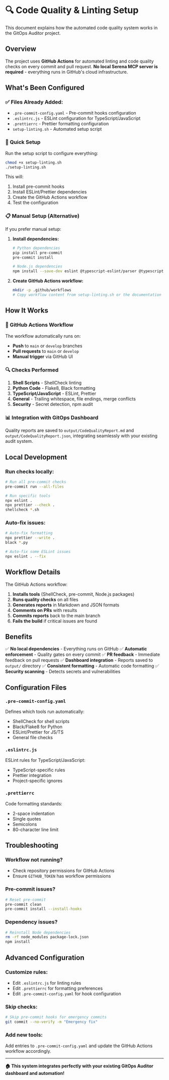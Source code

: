 # 🔍 Code Quality & Linting Setup

This document explains how the automated code quality system works in the GitOps Auditor project.

## Overview

The project uses **GitHub Actions** for automated linting and code quality checks on every commit and pull request. **No local Serena MCP server is required** - everything runs in GitHub's cloud infrastructure.

## What's Been Configured

### ✅ Files Already Added:

- `.pre-commit-config.yaml` - Pre-commit hooks configuration
- `.eslintrc.js` - ESLint configuration for TypeScript/JavaScript
- `.prettierrc` - Prettier formatting configuration
- `setup-linting.sh` - Automated setup script

### 🔧 Quick Setup

Run the setup script to configure everything:

```bash
chmod +x setup-linting.sh
./setup-linting.sh
```

This will:

1. Install pre-commit hooks
2. Install ESLint/Prettier dependencies
3. Create the GitHub Actions workflow
4. Test the configuration

### 📋 Manual Setup (Alternative)

If you prefer manual setup:

1. **Install dependencies:**

   ```bash
   # Python dependencies
   pip install pre-commit
   pre-commit install

   # Node.js dependencies
   npm install --save-dev eslint @typescript-eslint/parser @typescript-eslint/eslint-plugin prettier eslint-config-prettier eslint-plugin-prettier
   ```

2. **Create GitHub Actions workflow:**
   ```bash
   mkdir -p .github/workflows
   # Copy workflow content from setup-linting.sh or the documentation below
   ```

## How It Works

### 🤖 GitHub Actions Workflow

The workflow automatically runs on:

- **Push** to `main` or `develop` branches
- **Pull requests** to `main` or `develop`
- **Manual trigger** via GitHub UI

### 🔍 Checks Performed

1. **Shell Scripts** - ShellCheck linting
2. **Python Code** - Flake8, Black formatting
3. **TypeScript/JavaScript** - ESLint, Prettier
4. **General** - Trailing whitespace, file endings, merge conflicts
5. **Security** - Secret detection, npm audit

### 📊 Integration with GitOps Dashboard

Quality reports are saved to `output/CodeQualityReport.md` and `output/CodeQualityReport.json`, integrating seamlessly with your existing audit system.

## Local Development

### Run checks locally:

```bash
# Run all pre-commit checks
pre-commit run --all-files

# Run specific tools
npx eslint .
npx prettier --check .
shellcheck *.sh
```

### Auto-fix issues:

```bash
# Auto-fix formatting
npx prettier --write .
black *.py

# Auto-fix some ESLint issues
npx eslint . --fix
```

## Workflow Details

The GitHub Actions workflow:

1. **Installs tools** (ShellCheck, pre-commit, Node.js packages)
2. **Runs quality checks** on all files
3. **Generates reports** in Markdown and JSON formats
4. **Comments on PRs** with results
5. **Commits reports** back to the main branch
6. **Fails the build** if critical issues are found

## Benefits

✅ **No local dependencies** - Everything runs on GitHub
✅ **Automatic enforcement** - Quality gates on every commit
✅ **PR feedback** - Immediate feedback on pull requests
✅ **Dashboard integration** - Reports saved to `output/` directory
✅ **Consistent formatting** - Automatic code formatting
✅ **Security scanning** - Detects secrets and vulnerabilities

## Configuration Files

### `.pre-commit-config.yaml`

Defines which tools run automatically:

- ShellCheck for shell scripts
- Black/Flake8 for Python
- ESLint/Prettier for JS/TS
- General file checks

### `.eslintrc.js`

ESLint rules for TypeScript/JavaScript:

- TypeScript-specific rules
- Prettier integration
- Project-specific ignores

### `.prettierrc`

Code formatting standards:

- 2-space indentation
- Single quotes
- Semicolons
- 80-character line limit

## Troubleshooting

### Workflow not running?

- Check repository permissions for GitHub Actions
- Ensure `GITHUB_TOKEN` has workflow permissions

### Pre-commit issues?

```bash
# Reset pre-commit
pre-commit clean
pre-commit install --install-hooks
```

### Dependency issues?

```bash
# Reinstall Node dependencies
rm -rf node_modules package-lock.json
npm install
```

## Advanced Configuration

### Customize rules:

- Edit `.eslintrc.js` for linting rules
- Edit `.prettierrc` for formatting preferences
- Edit `.pre-commit-config.yaml` for hook configuration

### Skip checks:

```bash
# Skip pre-commit hooks for emergency commits
git commit --no-verify -m "Emergency fix"
```

### Add new tools:

Add entries to `.pre-commit-config.yaml` and update the GitHub Actions workflow accordingly.

---

**🏠 This system integrates perfectly with your existing GitOps Auditor dashboard and automation!**
